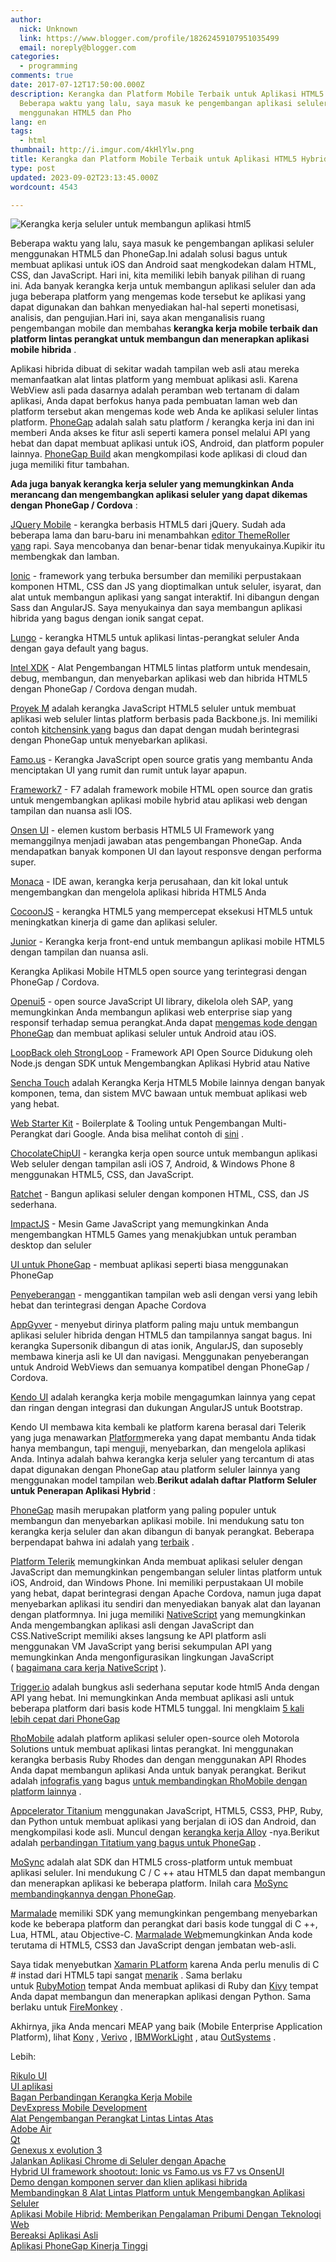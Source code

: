 ```yaml
---
author:
  nick: Unknown
  link: https://www.blogger.com/profile/18262459107951035499
  email: noreply@blogger.com
categories:
  - programming
comments: true
date: 2017-07-12T17:50:00.000Z
description: Kerangka dan Platform Mobile Terbaik untuk Aplikasi HTML5 Hybrid
  Beberapa waktu yang lalu, saya masuk ke pengembangan aplikasi seluler
  menggunakan HTML5 dan Pho
lang: en
tags:
  - html
thumbnail: http://i.imgur.com/4kHlYlw.png
title: Kerangka dan Platform Mobile Terbaik untuk Aplikasi HTML5 Hybrid
type: post
updated: 2023-09-02T23:13:45.000Z
wordcount: 4543

---
```


![Kerangka kerja seluler untuk membangun aplikasi html5](http://i.imgur.com/4kHlYlw.png)

Beberapa waktu yang lalu, saya masuk ke pengembangan aplikasi seluler menggunakan HTML5 dan PhoneGap.Ini adalah solusi bagus untuk membuat aplikasi untuk iOS dan Android saat mengkodekan dalam HTML, CSS, dan JavaScript. Hari ini, kita memiliki lebih banyak pilihan di ruang ini. Ada banyak kerangka kerja untuk membangun aplikasi seluler dan ada juga beberapa platform yang mengemas kode tersebut ke aplikasi yang dapat digunakan dan bahkan menyediakan hal-hal seperti monetisasi, analisis, dan pengujian.Hari ini, saya akan menganalisis ruang pengembangan mobile dan membahas **kerangka kerja mobile terbaik dan platform lintas perangkat untuk membangun dan menerapkan aplikasi mobile hibrida** .  

Aplikasi hibrida dibuat di sekitar wadah tampilan web asli atau mereka memanfaatkan alat lintas platform yang membuat aplikasi asli. Karena WebView asli pada dasarnya adalah peramban web tertanam di dalam aplikasi, Anda dapat berfokus hanya pada pembuatan laman web dan platform tersebut akan mengemas kode web Anda ke aplikasi seluler lintas platform. [PhoneGap](http://translate.googleusercontent.com/translate_c?depth=3&nv=1&rurl=translate.google.com&sl=auto&sp=nmt4&tl=id&u=http://phonegap.com/&usg=ALkJrhit7XYSS9kq93ZNMfQMREdBeouf-Q) adalah salah satu platform / kerangka kerja ini dan ini memberi Anda akses ke fitur asli seperti kamera ponsel melalui API yang hebat dan dapat membuat aplikasi untuk iOS, Android, dan platform populer lainnya. [PhoneGap Build](https://translate.googleusercontent.com/translate_c?depth=3&nv=1&rurl=translate.google.com&sl=auto&sp=nmt4&tl=id&u=https://build.phonegap.com/&usg=ALkJrhjUTk4vK-M6xE0CaHXShDz1styt2Q) akan mengkompilasi kode aplikasi di cloud dan juga memiliki fitur tambahan.

**Ada juga banyak kerangka kerja seluler yang memungkinkan Anda merancang dan mengembangkan aplikasi seluler yang dapat dikemas dengan PhoneGap / Cordova** :

[JQuery Mobile](http://translate.googleusercontent.com/translate_c?depth=3&nv=1&rurl=translate.google.com&sl=auto&sp=nmt4&tl=id&u=http://jquerymobile.com/&usg=ALkJrhjR2MRNYqdkoQc6xBfNERqBp6gA9g) - kerangka berbasis HTML5 dari jQuery. Sudah ada beberapa lama dan baru-baru ini menambahkan [editor ThemeRoller yang](http://translate.googleusercontent.com/translate_c?depth=3&nv=1&rurl=translate.google.com&sl=auto&sp=nmt4&tl=id&u=http://themeroller.jquerymobile.com/&usg=ALkJrhhaJXFeJzuryrM3K1YTqUNbPdcVLQ) rapi. Saya mencobanya dan benar-benar tidak menyukainya.Kupikir itu membengkak dan lamban.

[Ionic](http://translate.googleusercontent.com/translate_c?depth=3&nv=1&rurl=translate.google.com&sl=auto&sp=nmt4&tl=id&u=http://ionicframework.com/&usg=ALkJrhjFWH9ckQLn9-F0rT7wdXHE7z2dTg) - framework yang terbuka bersumber dan memiliki perpustakaan komponen HTML, CSS dan JS yang dioptimalkan untuk seluler, isyarat, dan alat untuk membangun aplikasi yang sangat interaktif. Ini dibangun dengan Sass dan AngularJS. Saya menyukainya dan saya membangun aplikasi hibrida yang bagus dengan ionik sangat cepat.

[Lungo](http://translate.googleusercontent.com/translate_c?depth=3&nv=1&rurl=translate.google.com&sl=auto&sp=nmt4&tl=id&u=http://lungo.tapquo.com/&usg=ALkJrhjObFjWezkevb7U5aVEisTTONdUBA) - kerangka HTML5 untuk aplikasi lintas-perangkat seluler Anda dengan gaya default yang bagus.

[Intel XDK](https://translate.googleusercontent.com/translate_c?depth=3&nv=1&rurl=translate.google.com&sl=auto&sp=nmt4&tl=id&u=https://software.intel.com/en-us/html5/tools&usg=ALkJrhgdoCe7ok0wPgS01smhDCs84E6KYg) - Alat Pengembangan HTML5 lintas platform untuk mendesain, debug, membangun, dan menyebarkan aplikasi web dan hibrida HTML5 dengan PhoneGap / Cordova dengan mudah.

[Proyek M](http://translate.googleusercontent.com/translate_c?depth=3&nv=1&rurl=translate.google.com&sl=auto&sp=nmt4&tl=id&u=http://www.the-m-project.org/&usg=ALkJrhgftlCOOucMFNuH-QmzQRfJiS_UeQ) adalah kerangka JavaScript HTML5 seluler untuk membuat aplikasi web seluler lintas platform berbasis pada Backbone.js. Ini memiliki contoh [kitchensink yang](http://translate.googleusercontent.com/translate_c?depth=3&nv=1&rurl=translate.google.com&sl=auto&sp=nmt4&tl=id&u=http://www.the-m-project.org/apps/absinthe/kitchensink/index.html&usg=ALkJrhh8lwKgM0CsPAqp5I8tbLlonrDb7A) bagus dan dapat dengan mudah berintegrasi dengan PhoneGap untuk menyebarkan aplikasi.

[Famo.us](http://translate.googleusercontent.com/translate_c?depth=3&nv=1&rurl=translate.google.com&sl=auto&sp=nmt4&tl=id&u=http://famo.us/&usg=ALkJrhgaiF-8ZwUhnwNrZ9oQ_rNsVC3Myg) - Kerangka JavaScript open source gratis yang membantu Anda menciptakan UI yang rumit dan rumit untuk layar apapun.

[Framework7](http://translate.googleusercontent.com/translate_c?depth=3&nv=1&rurl=translate.google.com&sl=auto&sp=nmt4&tl=id&u=http://www.idangero.us/framework7/&usg=ALkJrhgOPLYvMSmFHcPk8fwgwS5072rUOg) - F7 adalah framework mobile HTML open source dan gratis untuk mengembangkan aplikasi mobile hybrid atau aplikasi web dengan tampilan dan nuansa asli IOS.

[Onsen UI](http://translate.googleusercontent.com/translate_c?depth=3&nv=1&rurl=translate.google.com&sl=auto&sp=nmt4&tl=id&u=http://onsen.io/&usg=ALkJrhgyXg7AGXfigVZCJptPi67QuVinbA) - elemen kustom berbasis HTML5 UI Framework yang memanggilnya menjadi jawaban atas pengembangan PhoneGap. Anda mendapatkan banyak komponen UI dan layout responsve dengan performa super.

[Monaca](https://translate.googleusercontent.com/translate_c?depth=3&nv=1&rurl=translate.google.com&sl=auto&sp=nmt4&tl=id&u=https://monaca.io/&usg=ALkJrhgjgVqULmrTmqr7iivWcw5JV8fMCg) - IDE awan, kerangka kerja perusahaan, dan kit lokal untuk mengembangkan dan mengelola aplikasi hibrida HTML5 Anda

[CocoonJS](https://translate.googleusercontent.com/translate_c?depth=3&nv=1&rurl=translate.google.com&sl=auto&sp=nmt4&tl=id&u=https://www.ludei.com/cocoonjs/&usg=ALkJrhjOvzHNuXE0wu6VNm6FCCY_wVYV0g) - kerangka HTML5 yang mempercepat eksekusi HTML5 untuk meningkatkan kinerja di game dan aplikasi seluler.

[Junior](http://translate.googleusercontent.com/translate_c?depth=3&nv=1&rurl=translate.google.com&sl=auto&sp=nmt4&tl=id&u=http://justspamjustin.github.io/junior/&usg=ALkJrhhezfuO5k_7sDDlCMLF_T7WhvYnWw) - Kerangka kerja front-end untuk membangun aplikasi mobile HTML5 dengan tampilan dan nuansa asli.

Kerangka Aplikasi Mobile HTML5 open source yang terintegrasi dengan PhoneGap / Cordova.

[Openui5](http://translate.googleusercontent.com/translate_c?depth=3&nv=1&rurl=translate.google.com&sl=auto&sp=nmt4&tl=id&u=http://openui5.org/&usg=ALkJrhgfsesrNA_Eh2N_S8mvx3_tkbQc4g) - open source JavaScript UI library, dikelola oleh SAP, yang memungkinkan Anda membangun aplikasi web enterprise siap yang responsif terhadap semua perangkat.Anda dapat [mengemas kode dengan PhoneGap](http://translate.googleusercontent.com/translate_c?depth=3&nv=1&rurl=translate.google.com&sl=auto&sp=nmt4&tl=id&u=http://openui5.blogspot.com/p/phonegap.html&usg=ALkJrhj5i0kztd1HyXhl446fSLwYwne6cA) dan membuat aplikasi seluler untuk Android atau iOS.

[LoopBack oleh StrongLoop](http://translate.googleusercontent.com/translate_c?depth=3&nv=1&rurl=translate.google.com&sl=auto&sp=nmt4&tl=id&u=http://strongloop.com/node-js/loopback/&usg=ALkJrhjktaIeNDWMa0uafysiRZGstVSjZg) - Framework API Open Source Didukung oleh Node.js dengan SDK untuk Mengembangkan Aplikasi Hybrid atau Native

[Sencha Touch](http://translate.googleusercontent.com/translate_c?depth=3&nv=1&rurl=translate.google.com&sl=auto&sp=nmt4&tl=id&u=http://www.sencha.com/products/touch/&usg=ALkJrhj7_Yv5RD5jyVYVSJ1F-e7NY34Kyw) adalah Kerangka Kerja HTML5 Mobile lainnya dengan banyak komponen, tema, dan sistem MVC bawaan untuk membuat aplikasi web yang hebat.

[Web Starter Kit](https://translate.googleusercontent.com/translate_c?depth=3&nv=1&rurl=translate.google.com&sl=auto&sp=nmt4&tl=id&u=https://developers.google.com/web/starter-kit/&usg=ALkJrhj92I4FOepPMo149ALj5pPOajp6zQ) - Boilerplate & Tooling untuk Pengembangan Multi-Perangkat dari Google. Anda bisa melihat contoh di [sini](https://translate.googleusercontent.com/translate_c?depth=3&nv=1&rurl=translate.google.com&sl=auto&sp=nmt4&tl=id&u=https://google.github.io/web-starter-kit/hello-world/&usg=ALkJrhjkm-fLWm6k1VkvuecEVDe8xNzK0g) .

[ChocolateChipUI](http://translate.googleusercontent.com/translate_c?depth=3&nv=1&rurl=translate.google.com&sl=auto&sp=nmt4&tl=id&u=http://chocolatechip-ui.com/&usg=ALkJrhhW7EVv95txtL-rCh1qgTlz9xy9IQ) - kerangka kerja open source untuk membangun aplikasi Web seluler dengan tampilan asli iOS 7, Android, & Windows Phone 8 menggunakan HTML5, CSS, dan JavaScript.

[Ratchet](http://translate.googleusercontent.com/translate_c?depth=3&nv=1&rurl=translate.google.com&sl=auto&sp=nmt4&tl=id&u=http://goratchet.com/&usg=ALkJrhj1AOlH61M-WlmxRO5SZDcTfKQp_A) - Bangun aplikasi seluler dengan komponen HTML, CSS, dan JS sederhana.

[ImpactJS](http://translate.googleusercontent.com/translate_c?depth=3&nv=1&rurl=translate.google.com&sl=auto&sp=nmt4&tl=id&u=http://impactjs.com/&usg=ALkJrhizPHOmGpVKjLBB9DESD9nXkOQjjw) - Mesin Game JavaScript yang memungkinkan Anda mengembangkan HTML5 Games yang menakjubkan untuk peramban desktop dan seluler

[UI untuk PhoneGap](http://translate.googleusercontent.com/translate_c?depth=3&nv=1&rurl=translate.google.com&sl=auto&sp=nmt4&tl=id&u=http://www.telerik.com/phonegap-ui&usg=ALkJrhh-YCXH_iXXlp738jVgpk87KNcVZw) - membuat aplikasi seperti biasa menggunakan PhoneGap

[Penyeberangan](https://translate.googleusercontent.com/translate_c?depth=3&nv=1&rurl=translate.google.com&sl=auto&sp=nmt4&tl=id&u=https://crosswalk-project.org/&usg=ALkJrhhTWsjPwwm12iBpVlAocXAa-P8bog) - menggantikan tampilan web asli dengan versi yang lebih hebat dan terintegrasi dengan Apache Cordova

[AppGyver](http://translate.googleusercontent.com/translate_c?depth=3&nv=1&rurl=translate.google.com&sl=auto&sp=nmt4&tl=id&u=http://www.appgyver.com/&usg=ALkJrhg1piMmrJmIQgYxGslwul18luyWlQ) - menyebut dirinya platform paling maju untuk membangun aplikasi seluler hibrida dengan HTML5 dan tampilannya sangat bagus. Ini kerangka Supersonik dibangun di atas ionik, AngularJS, dan suposebly membawa kinerja asli ke UI dan navigasi. Menggunakan penyeberangan untuk Android WebViews dan semuanya kompatibel dengan PhoneGap / Cordova.

[Kendo UI](http://translate.googleusercontent.com/translate_c?depth=3&nv=1&rurl=translate.google.com&sl=auto&sp=nmt4&tl=id&u=http://www.telerik.com/kendo-ui1&usg=ALkJrhjayXryBTJ_DWUgKSTA6ZXftPW-KA) adalah kerangka kerja mobile mengagumkan lainnya yang cepat dan ringan dengan integrasi dan dukungan AngularJS untuk Bootstrap.

Kendo UI membawa kita kembali ke platform karena berasal dari Telerik yang juga menawarkan [Platform](http://translate.googleusercontent.com/translate_c?depth=3&nv=1&rurl=translate.google.com&sl=auto&sp=nmt4&tl=id&u=http://www.telerik.com/platform&usg=ALkJrhh4icIvdBM-wRap7S_MBJ79GL98FQ)mereka yang dapat membantu Anda tidak hanya membangun, tapi menguji, menyebarkan, dan mengelola aplikasi Anda. Intinya adalah bahwa kerangka kerja seluler yang tercantum di atas dapat digunakan dengan PhoneGap atau platform seluler lainnya yang menggunakan model tampilan web.**Berikut adalah daftar Platform Seluler untuk Penerapan Aplikasi Hybrid** :

[PhoneGap](http://translate.googleusercontent.com/translate_c?depth=3&nv=1&rurl=translate.google.com&sl=auto&sp=nmt4&tl=id&u=http://phonegap.com/&usg=ALkJrhit7XYSS9kq93ZNMfQMREdBeouf-Q) masih merupakan platform yang paling populer untuk membangun dan menyebarkan aplikasi mobile. Ini mendukung satu ton kerangka kerja seluler dan akan dibangun di banyak perangkat. Beberapa berpendapat bahwa ini adalah yang [terbaik](http://translate.googleusercontent.com/translate_c?depth=3&nv=1&rurl=translate.google.com&sl=auto&sp=nmt4&tl=id&u=http://www.goldengekko.com/%3Fblog_post%3Dmobile-app-cross-platform-solution-works&usg=ALkJrhhRSOiIbKAPVIdQjILI__wL3yY2bQ) .

[Platform Telerik](http://translate.googleusercontent.com/translate_c?depth=3&nv=1&rurl=translate.google.com&sl=auto&sp=nmt4&tl=id&u=http://www.telerik.com/platform&usg=ALkJrhh4icIvdBM-wRap7S_MBJ79GL98FQ) memungkinkan Anda membuat aplikasi seluler dengan JavaScript dan memungkinkan pengembangan seluler lintas platform untuk iOS, Android, dan Windows Phone. Ini memiliki perpustakaan UI mobile yang hebat, dapat berintegrasi dengan Apache Cordova, namun juga dapat menyebarkan aplikasi itu sendiri dan menyediakan banyak alat dan layanan dengan platformnya. Ini juga memiliki [NativeScript](http://translate.googleusercontent.com/translate_c?depth=3&nv=1&rurl=translate.google.com&sl=auto&sp=nmt4&tl=id&u=http://www.telerik.com/nativescript&usg=ALkJrhgVf-WGpAHdTuORBC_LpKX_7F7Vlg) yang memungkinkan Anda mengembangkan aplikasi asli dengan JavaScript dan CSS.NativeScript memiliki akses langsung ke API platform asli menggunakan VM JavaScript yang berisi sekumpulan API yang memungkinkan Anda mengonfigurasikan lingkungan JavaScript ( [bagaimana cara kerja NativeScript](http://translate.googleusercontent.com/translate_c?depth=3&nv=1&rurl=translate.google.com&sl=auto&sp=nmt4&tl=id&u=http://developer.telerik.com/featured/nativescript-works/&usg=ALkJrhhuMDr2rGmZOAcWkJGfFUD4zB9Y2Q) ).

[Trigger.io](https://translate.googleusercontent.com/translate_c?depth=3&nv=1&rurl=translate.google.com&sl=auto&sp=nmt4&tl=id&u=https://trigger.io/&usg=ALkJrhhpphhopmV3gaCuLYfICU9_mUX_NQ) adalah bungkus asli sederhana seputar kode html5 Anda dengan API yang hebat. Ini memungkinkan Anda membuat aplikasi asli untuk beberapa platform dari basis kode HTML5 tunggal. Ini mengklaim [5 kali lebih cepat dari PhoneGap](http://translate.googleusercontent.com/translate_c?depth=3&nv=1&rurl=translate.google.com&sl=auto&sp=nmt4&tl=id&u=http://trigger.io/cross-platform-application-development-blog/2012/02/24/why-trigger-io-doesnt-use-phonegap-5x-faster-native-bridge/&usg=ALkJrhhCWXYys9Ebr5rsD_x3XCEONYynSg)

[RhoMobile](http://translate.googleusercontent.com/translate_c?depth=3&nv=1&rurl=translate.google.com&sl=auto&sp=nmt4&tl=id&u=http://rhomobile.com/&usg=ALkJrhhNwI1D-B7W6UREquIqjoXLxOA8PQ) adalah platform aplikasi seluler open-source oleh Motorola Solutions untuk membuat aplikasi lintas perangkat. Ini menggunakan kerangka berbasis Ruby Rhodes dan dengan menggunakan API Rhodes Anda dapat membangun aplikasi Anda untuk banyak perangkat. Berikut adalah [infografis yang](http://translate.googleusercontent.com/translate_c?depth=3&nv=1&rurl=translate.google.com&sl=auto&sp=nmt4&tl=id&u=http://rhomobile.com/downloads/put-your-mobile-app-platform-to-the-test.pdf&usg=ALkJrhgKspsw45t8_dUrkXbqhcnanYptAA) bagus [untuk membandingkan RhoMobile dengan platform lainnya](http://translate.googleusercontent.com/translate_c?depth=3&nv=1&rurl=translate.google.com&sl=auto&sp=nmt4&tl=id&u=http://rhomobile.com/downloads/put-your-mobile-app-platform-to-the-test.pdf&usg=ALkJrhgKspsw45t8_dUrkXbqhcnanYptAA) .

[Appcelerator Titanium](http://translate.googleusercontent.com/translate_c?depth=3&nv=1&rurl=translate.google.com&sl=auto&sp=nmt4&tl=id&u=http://appcelerator.com/&usg=ALkJrhjgFs0ffxVnRp8Ts6hbGLzOPrmZ8A) menggunakan JavaScript, HTML5, CSS3, PHP, Ruby, dan Python untuk membuat aplikasi yang berjalan di iOS dan Android, dan mengkompilasi kode asli. Muncul dengan [kerangka kerja Alloy](http://translate.googleusercontent.com/translate_c?depth=3&nv=1&rurl=translate.google.com&sl=auto&sp=nmt4&tl=id&u=http://www.appcelerator.com/platform/alloy/&usg=ALkJrhjrhO1FCEMdWQ3cSnV5dPtZhH_wmQ) -nya.Berikut adalah [perbandingan Titatium yang bagus untuk PhoneGap](http://translate.googleusercontent.com/translate_c?depth=3&nv=1&rurl=translate.google.com&sl=auto&sp=nmt4&tl=id&u=http://strongloop.com/strongblog/titanium-vs-phonegap-cross-platform-mobile-framework/&usg=ALkJrhjWqXZRGPFjb0uJv4ID05fkxnRSYQ) .

[MoSync](http://translate.googleusercontent.com/translate_c?depth=3&nv=1&rurl=translate.google.com&sl=auto&sp=nmt4&tl=id&u=http://www.mosync.com/&usg=ALkJrhhasGn75EhV0OOHfmZT1NAI-1JfFg) adalah alat SDK dan HTML5 cross-platform untuk membuat aplikasi seluler. Ini mendukung C / C ++ atau HTML5 dan dapat membangun dan menerapkan aplikasi ke beberapa platform. Inilah cara [MoSync membandingkannya dengan PhoneGap](http://translate.googleusercontent.com/translate_c?depth=3&nv=1&rurl=translate.google.com&sl=auto&sp=nmt4&tl=id&u=http://www.osd.net/blog/mobile-development/why-mosync-could-be-a-better-alternative-to-phonegap/&usg=ALkJrhj4ttaWOag-Wj6TBTab1SlbW_9c8g).

[Marmalade](https://translate.googleusercontent.com/translate_c?depth=3&nv=1&rurl=translate.google.com&sl=auto&sp=nmt4&tl=id&u=https://www.madewithmarmalade.com/marmalade&usg=ALkJrhjp51qhVQg3pVXP2u66L6_lkJB9PA) memiliki SDK yang memungkinkan pengembang menyebarkan kode ke beberapa platform dan perangkat dari basis kode tunggal di C ++, Lua, HTML, atau Objective-C. [Marmalade Web](https://translate.googleusercontent.com/translate_c?depth=3&nv=1&rurl=translate.google.com&sl=auto&sp=nmt4&tl=id&u=https://www.madewithmarmalade.com/products/web-marmalade&usg=ALkJrhgWRlui5HR_bqGzMu32ciia_4HLow)memungkinkan Anda kode terutama di HTML5, CSS3 dan JavaScript dengan jembatan web-asli.

Saya tidak menyebutkan [Xamarin PLatform](http://translate.googleusercontent.com/translate_c?depth=3&nv=1&rurl=translate.google.com&sl=auto&sp=nmt4&tl=id&u=http://xamarin.com/&usg=ALkJrhgqItdgFBAOEliuPDT7LvgOwBXXxA) karena Anda perlu menulis di C # instad dari HTML5 tapi sangat [menarik](http://translate.googleusercontent.com/translate_c?depth=3&nv=1&rurl=translate.google.com&sl=auto&sp=nmt4&tl=id&u=http://www.eastbanctech.com/10-reasons-for-choosing-xamarin-cross-platform-mobile-development/&usg=ALkJrhg1eKzb2TZ_hRmHsdHIE6QME2BT3Q) . Sama berlaku untuk [RubyMotion](http://translate.googleusercontent.com/translate_c?depth=3&nv=1&rurl=translate.google.com&sl=auto&sp=nmt4&tl=id&u=http://www.rubymotion.com/&usg=ALkJrhj9L4Z1-MjB0hH1dmCb69AKKwP-jw) tempat Anda membuat aplikasi di Ruby dan [Kivy](http://translate.googleusercontent.com/translate_c?depth=3&nv=1&rurl=translate.google.com&sl=auto&sp=nmt4&tl=id&u=http://kivy.org/&usg=ALkJrhgn-r1ggsGIkGcPk4X0Rf-vBbKqMQ) tempat Anda dapat membangun dan menerapkan aplikasi dengan Python. Sama berlaku untuk [FireMonkey](https://translate.googleusercontent.com/translate_c?depth=3&nv=1&rurl=translate.google.com&sl=auto&sp=nmt4&tl=id&u=https://www.embarcadero.com/products/rad-studio/firemonkey&usg=ALkJrhhNUFWI3EOx5nQexvHIXFWE2vUXpQ) .

Akhirnya, jika Anda mencari MEAP yang baik (Mobile Enterprise Application Platform), lihat [Kony](http://translate.googleusercontent.com/translate_c?depth=3&nv=1&rurl=translate.google.com&sl=auto&sp=nmt4&tl=id&u=http://www.kony.com/&usg=ALkJrhj-q-thGwjKOkArGhHXDIYuu9X7Wg) , [Verivo](http://translate.googleusercontent.com/translate_c?depth=3&nv=1&rurl=translate.google.com&sl=auto&sp=nmt4&tl=id&u=http://www.verivo.com/&usg=ALkJrhgWB-koyVVJCIRCIPKUPUpEoIXwug) , [IBMWorkLight](http://translate.googleusercontent.com/translate_c?depth=3&nv=1&rurl=translate.google.com&sl=auto&sp=nmt4&tl=id&u=http://www-01.ibm.com/software/mobile-solutions/worklight/components/mobile-development-platform/&usg=ALkJrhgc3vZAkk5TL8NcfNloG0SwfZjdUA) , atau [OutSystems](http://translate.googleusercontent.com/translate_c?depth=3&nv=1&rurl=translate.google.com&sl=auto&sp=nmt4&tl=id&u=http://www.outsystems.com/platform/madp/&usg=ALkJrhgbf3xzggtw38WVpXPYWDSmIHWL8Q) .

Lebih:

[Rikulo UI](http://translate.googleusercontent.com/translate_c?depth=3&nv=1&rurl=translate.google.com&sl=auto&sp=nmt4&tl=id&u=http://rikulo.org/projects/ui&usg=ALkJrhie6LfvLzIjqiMRSqji8BZIpDxLZA)  
[UI aplikasi](http://translate.googleusercontent.com/translate_c?depth=3&nv=1&rurl=translate.google.com&sl=auto&sp=nmt4&tl=id&u=http://triceam.github.io/app-UI/&usg=ALkJrhhkHkZU0V9gIleM_BCKoYNUPEOi2g)  
[Bagan Perbandingan Kerangka Kerja Mobile](http://translate.googleusercontent.com/translate_c?depth=3&nv=1&rurl=translate.google.com&sl=auto&sp=nmt4&tl=id&u=http://mobile-frameworks-comparison-chart.com/&usg=ALkJrhg0HjYRsfJ7N6WpwSAxZFHez0xmPw)  
[DevExpress Mobile Development](http://translate.googleusercontent.com/translate_c?depth=3&nv=1&rurl=translate.google.com&sl=auto&sp=nmt4&tl=id&u=http://js.devexpress.com/MobileDevelopment/&usg=ALkJrhh3mUJrBW5fMPeSjG6JXbw_q0OHng)  
[Alat Pengembangan Perangkat Lintas Lintas Atas](http://translate.googleusercontent.com/translate_c?depth=3&nv=1&rurl=translate.google.com&sl=auto&sp=nmt4&tl=id&u=http://www.riaxe.com/blog/top-cross-platform-mobile-development-tools/&usg=ALkJrhg04ebQxGnbBNMCECANtZo56Yb45A)  
[Adobe Air](http://translate.googleusercontent.com/translate_c?depth=3&nv=1&rurl=translate.google.com&sl=auto&sp=nmt4&tl=id&u=http://www.adobe.com/products/air.html&usg=ALkJrhi_qwtC5LL9oVk5A3m1iJKYTzzNYg)  
[Qt](http://translate.googleusercontent.com/translate_c?depth=3&nv=1&rurl=translate.google.com&sl=auto&sp=nmt4&tl=id&u=http://doc.qt.io/qt-5/index.html&usg=ALkJrhh_AE54EBK4JhSS3sTxp9YY88-pAw)  
[Genexus x evolution 3](http://translate.googleusercontent.com/translate_c?depth=3&nv=1&rurl=translate.google.com&sl=auto&sp=nmt4&tl=id&u=http://www.genexus.com/genexus-versions/genexus-x-evolution-3%3Fen&usg=ALkJrhi3Pz9b24y15pALE4Qs8y1Nhtfxmw)  
[Jalankan Aplikasi Chrome di Seluler dengan Apache](http://translate.googleusercontent.com/translate_c?depth=3&nv=1&rurl=translate.google.com&sl=auto&sp=nmt4&tl=id&u=http://blog.chromium.org/2014/01/run-chrome-apps-on-mobile-using-apache.html&usg=ALkJrhgo9wbqAwfmKuuoqdXQ66pUUwLv4Q)  
[Hybrid UI framework shootout: Ionic vs Famo.us vs F7 vs OnsenUI](https://translate.googleusercontent.com/translate_c?depth=3&nv=1&rurl=translate.google.com&sl=auto&sp=nmt4&tl=id&u=https://www.airpair.com/ionic-framework/posts/hybrid-apps-ionic-famous-f7-onsen&usg=ALkJrhiJdgQdc3hxqF3LGTGHvZRYK5qClg)  
[Demo dengan komponen server dan klien aplikasi hibrida](http://translate.googleusercontent.com/translate_c?depth=3&nv=1&rurl=translate.google.com&sl=auto&sp=nmt4&tl=id&u=http://thejackalofjavascript.com/an-end-to-end-hybrid-app/&usg=ALkJrhhZpj3MMYoXBFww3fomljVzQYxA3A)  
[Membandingkan 8 Alat Lintas Platform untuk Mengembangkan Aplikasi Seluler](http://translate.googleusercontent.com/translate_c?depth=3&nv=1&rurl=translate.google.com&sl=auto&sp=nmt4&tl=id&u=http://mobidev.biz/blog/8_popular_tools_for_cross-platform_app_development&usg=ALkJrhgk4pwy8bnr9p9u4_pmY5HMg-UYbg)  
[Aplikasi Mobile Hibrid: Memberikan Pengalaman Pribumi Dengan Teknologi Web](http://translate.googleusercontent.com/translate_c?depth=3&nv=1&rurl=translate.google.com&sl=auto&sp=nmt4&tl=id&u=http://www.smashingmagazine.com/2014/10/21/providing-a-native-experience-with-web-technologies/&usg=ALkJrhiT3aNlPLaFe0557P8wupFZcN_lXg)  
[Bereaksi Aplikasi Asli](https://translate.googleusercontent.com/translate_c?depth=3&nv=1&rurl=translate.google.com&sl=auto&sp=nmt4&tl=id&u=https://www.progville.com/javascript/react-native-apps-react-js/&usg=ALkJrhhD4OZTc5Jci2wolYrC4euQxM8IAA)  
[Aplikasi PhoneGap Kinerja Tinggi](http://translate.googleusercontent.com/translate_c?depth=3&nv=1&rurl=translate.google.com&sl=auto&sp=nmt4&tl=id&u=http://www.joshmorony.com/how-to-make-high-performance-phonegap-apps/&usg=ALkJrhjznCEfBK3myo-RmTf80WR57SuDVQ)